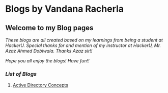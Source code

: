 # **Blogs by Vandana Racherla**
## **Welcome to my Blog pages**

*These blogs are all created based on my learnings from being a student at HackerU. Special thanks for and mention of my instructor at HackerU, Mr. Azaz Ahmed Dobiwala. Thanks Azaz sir!!*


*Hope you all enjoy the blogs!*
*Have fun!!*

### *List of Blogs*

1. [Active Directory Concepts](https://vandanarach.github.io/Blogs/Active_Directory_Concepts)



